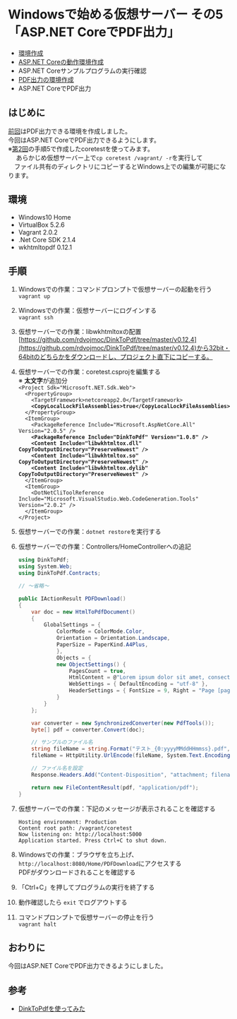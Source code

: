 # Windowsで始める仮想サーバー その5<br>「ASP.NET CoreでPDF出力」

- [環境作成](https://github.com/kazenetu/blog-reports/tree/master/reports/16-dotnetTestCentOS)
- [ASP.NET Coreの動作環境作成](https://github.com/kazenetu/blog-reports/tree/master/reports/17-dotnetTestCentOS2)
- ASP.NET Coreサンプルプログラムの実行確認
- [PDF出力の環境作成](https://github.com/kazenetu/blog-reports/tree/master/reports/19-dotnetTestCentOS4)
- ASP.NET CoreでPDF出力

## はじめに
[前回](https://github.com/kazenetu/blog-reports/tree/master/reports/19-dotnetTestCentOS4)はPDF出力できる環境を作成しました。  
今回はASP.NET CoreでPDF出力できるようにします。  
※[第2回](https://github.com/kazenetu/blog-reports/tree/master/reports/17-dotnetTestCentOS2)の手順5で作成したcoretestを使ってみます。  
　 あらかじめ仮想サーバー上で```cp coretest /vagrant/ -r```を実行して  
　ファイル共有のディレクトリにコピーするとWindows上での編集が可能になります。

## 環境
- Windows10 Home  
- VirtualBox 5.2.6  
- Vagrant 2.0.2
- .Net Core SDK 2.1.4
- wkhtmltopdf 0.12.1

## 手順
1. Windowsでの作業：コマンドプロンプトで仮想サーバーの起動を行う  
```vagrant up```  
1. Windowsでの作業：仮想サーバーにログインする  
```vagrant ssh```

1. 仮想サーバーでの作業：libwkhtmltoxの配置  
[https://github.com/rdvojmoc/DinkToPdf/tree/master/v0.12.4](https://github.com/rdvojmoc/DinkToPdf/tree/master/v0.12.4)から32bit・64bitのどちらかをダウンロードし、プロジェクト直下にコピーする。
1. 仮想サーバーでの作業：coretest.csprojを編集する  
   ※ **太文字**が追加分  
```<Project Sdk="Microsoft.NET.Sdk.Web">```  
```  <PropertyGroup>```  
```    <TargetFramework>netcoreapp2.0</TargetFramework>```  
**```    <CopyLocalLockFileAssemblies>true</CopyLocalLockFileAssemblies>```**  
```  </PropertyGroup>```  
```  <ItemGroup>```  
```    <PackageReference Include="Microsoft.AspNetCore.All" Version="2.0.5" />```  
**```    <PackageReference Include="DinkToPdf" Version="1.0.8" />```**  
**```    <Content Include="libwkhtmltox.dll" CopyToOutputDirectory="PreserveNewest" />```**  
**```    <Content Include="libwkhtmltox.so" CopyToOutputDirectory="PreserveNewest" />```**  
**```    <Content Include="libwkhtmltox.dylib" CopyToOutputDirectory="PreserveNewest" />```**  
```  </ItemGroup>```  
```  <ItemGroup>```  
```    <DotNetCliToolReference Include="Microsoft.VisualStudio.Web.CodeGeneration.Tools" Version="2.0.2" />```  
```  </ItemGroup>```  
```</Project>```  
1. 仮想サーバーでの作業：```dotnet restore```を実行する
1. 仮想サーバーでの作業：Controllers/HomeControllerへの追記  

    ``` csharp
    using DinkToPdf;
    using System.Web;
    using DinkToPdf.Contracts;

    // ～省略～

    public IActionResult PDFDownload()
    {
        var doc = new HtmlToPdfDocument()
        {
            GlobalSettings = {
                ColorMode = ColorMode.Color,
                Orientation = Orientation.Landscape,
                PaperSize = PaperKind.A4Plus,
                },
                Objects = {
                new ObjectSettings() {
                    PagesCount = true,
                    HtmlContent = @"Lorem ipsum dolor sit amet, consectetur adipiscing elit. In consectetur mauris eget ultrices  iaculis. Ut                               odio viverra, molestie lectus nec, venenatis turpis.",
                    WebSettings = { DefaultEncoding = "utf-8" },
                    HeaderSettings = { FontSize = 9, Right = "Page [page] of [toPage]", Line = true, Spacing = 2.812 }
                }
            }
        };

        var converter = new SynchronizedConverter(new PdfTools());
        byte[] pdf = converter.Convert(doc);

        // サンプルのファイル名
        string fileName = string.Format("テスト_{0:yyyyMMddHHmmss}.pdf", DateTime.Now);
        fileName = HttpUtility.UrlEncode(fileName, System.Text.Encoding.UTF8);

        // ファイル名を設定
        Response.Headers.Add("Content-Disposition", "attachment; filename=" + fileName);

        return new FileContentResult(pdf, "application/pdf");
    }   
    ```
1. 仮想サーバーでの作業：下記のメッセージが表示されることを確認する  
    ```
    Hosting environment: Production
    Content root path: /vagrant/coretest
    Now listening on: http://localhost:5000
    Application started. Press Ctrl+C to shut down.
    ```
1. Windowsでの作業：ブラウザを立ち上げ、 ```http://localhost:8080/Home/PDFDownload```にアクセスする  
   PDFがダウンロードされることを確認する
1. 「Ctrl+C」を押してプログラムの実行を終了する
1. 動作確認したら ```exit``` でログアウトする
1. コマンドプロンプトで仮想サーバーの停止を行う  
```vagrant halt```  

## おわりに
今回はASP.NET CoreでPDF出力できるようにしました。  

## 参考
- [DinkToPdfを使ってみた](https://github.com/kazenetu/dotNETCoreTest/blob/master/useDinkToPdf.md)